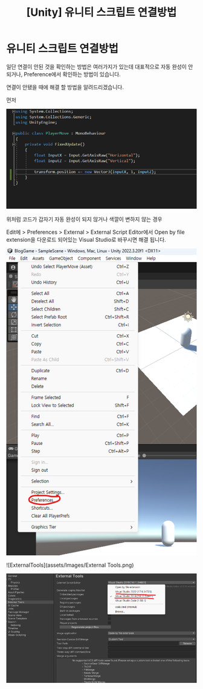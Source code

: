 ﻿---
layout: single
title: "[Unity] 유니티 스크립트 연결방법"
categories: Unity
tag: [Unity]
toc: true
toc_sticky: true
toc_label: 목차
toc_icon: "fas fa-tasks"
author_profile: false
---

# 유니티 스크립트 연결방법

일단 연결이 안된 것을 확인하는 방법은 여러가지가 있는데 
대표적으로 자동 완성이 안되거나, Preference에서 확인하는 방법이 있습니다.

연결이 안됐을 때에 해결 할 방법을 알려드리겠습니다.

먼저 

![PlayerMoveDontConnect](assets/Images/PlayerMoveScriptNotConnect.png)

위처럼 코드가 갑자기 자동 완성이 되지 않거나 색깔이 변하지 않는 경우


Edit에  > Preferences > External > External Script  Editor에서 Open by file extension을
다운로드 되어있는 Visual Studio로 바꾸시면 해결 됩니다.

![Preferences](assets/Images/Preferences.png)

![ExternalTools](assets/Images/External Tools.png)

![VisualStudio](assets/Images/VisualStudio.png)